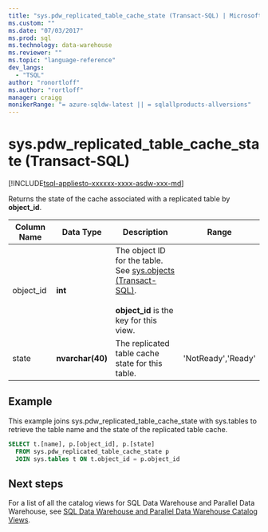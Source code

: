 ```yaml
---
title: "sys.pdw_replicated_table_cache_state (Transact-SQL) | Microsoft Docs"
ms.custom: ""
ms.date: "07/03/2017"
ms.prod: sql
ms.technology: data-warehouse
ms.reviewer: ""
ms.topic: "language-reference"
dev_langs: 
  - "TSQL"
author: "ronortloff"
ms.author: "rortloff"
manager: craigg
monikerRange: "= azure-sqldw-latest || = sqlallproducts-allversions"
---
```

# sys.pdw_replicated_table_cache_state (Transact-SQL)
[!INCLUDE[tsql-appliesto-xxxxxx-xxxx-asdw-xxx-md](../../includes/tsql-appliesto-xxxxxx-xxxx-asdw-xxx-md.md)]

  Returns the state of the cache associated with a replicated table by **object_id**.  
  
|Column Name|Data Type|Description|Range|  
|-----------------|---------------|-----------------|-----------|  
|object_id|**int**|The object ID for the table. See [sys.objects &#40;Transact-SQL&#41;](../../relational-databases/system-catalog-views/sys-objects-transact-sql.md).<br /><br /> **object_id** is the key for this view.||  
|state|**nvarchar(40)**|The replicated table cache state for this table.|'NotReady','Ready'|  
  
## Example
This example joins sys.pdw_replicated_table_cache_state with sys.tables to retrieve the table name and the state of the replicated table cache.

```sql
SELECT t.[name], p.[object_id], p.[state]
  FROM sys.pdw_replicated_table_cache_state p 
  JOIN sys.tables t ON t.object_id = p.object_id
```



## Next steps  
 For a list of all the catalog views for SQL Data Warehouse and Parallel Data Warehouse, see [SQL Data Warehouse and Parallel Data Warehouse Catalog Views](../../relational-databases/system-catalog-views/sql-data-warehouse-and-parallel-data-warehouse-catalog-views.md).   
  
